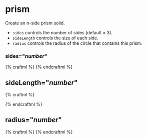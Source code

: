 # prism

Create an n-side prism solid.

* `sides` controls the number of sides (default = 3).
* `sideLength` controls the size of each side.
* `radius` controls the radius of the circle that contains this prism.

### sides="_number_"

{% craftml %}
<row spacing="10">
  <prism sides="3"/>
  <prism sides="4"/>
  <prism sides="5"/>
  <prism sides="6"/>
  <prism sides="7"/>
</row>
{% endcraftml %}

## sideLength="_number_"

{% craftml %}
<col>
  <prism sideLength="10" sides="5"/>
  <rectangle width="10" height="10"/>
</col>
{% endcraftml %}

## radius="_number_"

{% craftml %}
<stack>
  <prism radius="10" sides="5"/>
  <circle radius="10"/>
</stack>
{% endcraftml %}
